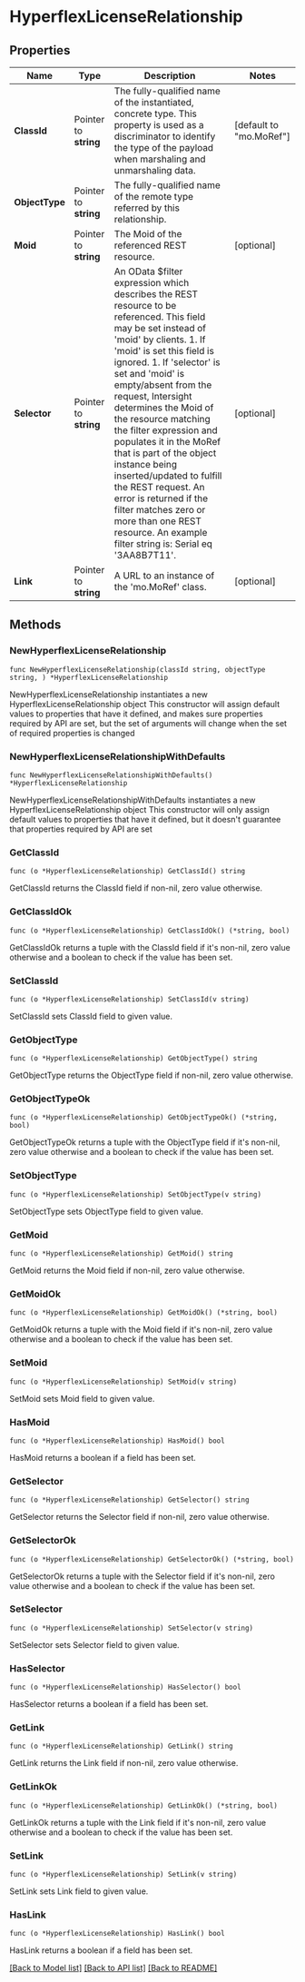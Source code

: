 # HyperflexLicenseRelationship

## Properties

Name | Type | Description | Notes
------------ | ------------- | ------------- | -------------
**ClassId** | Pointer to **string** | The fully-qualified name of the instantiated, concrete type. This property is used as a discriminator to identify the type of the payload when marshaling and unmarshaling data. | [default to "mo.MoRef"]
**ObjectType** | Pointer to **string** | The fully-qualified name of the remote type referred by this relationship. | 
**Moid** | Pointer to **string** | The Moid of the referenced REST resource. | [optional] 
**Selector** | Pointer to **string** | An OData $filter expression which describes the REST resource to be referenced. This field may be set instead of &#39;moid&#39; by clients. 1. If &#39;moid&#39; is set this field is ignored. 1. If &#39;selector&#39; is set and &#39;moid&#39; is empty/absent from the request, Intersight determines the Moid of the resource matching the filter expression and populates it in the MoRef that is part of the object instance being inserted/updated to fulfill the REST request. An error is returned if the filter matches zero or more than one REST resource. An example filter string is: Serial eq &#39;3AA8B7T11&#39;. | [optional] 
**Link** | Pointer to **string** | A URL to an instance of the &#39;mo.MoRef&#39; class. | [optional] 

## Methods

### NewHyperflexLicenseRelationship

`func NewHyperflexLicenseRelationship(classId string, objectType string, ) *HyperflexLicenseRelationship`

NewHyperflexLicenseRelationship instantiates a new HyperflexLicenseRelationship object
This constructor will assign default values to properties that have it defined,
and makes sure properties required by API are set, but the set of arguments
will change when the set of required properties is changed

### NewHyperflexLicenseRelationshipWithDefaults

`func NewHyperflexLicenseRelationshipWithDefaults() *HyperflexLicenseRelationship`

NewHyperflexLicenseRelationshipWithDefaults instantiates a new HyperflexLicenseRelationship object
This constructor will only assign default values to properties that have it defined,
but it doesn't guarantee that properties required by API are set

### GetClassId

`func (o *HyperflexLicenseRelationship) GetClassId() string`

GetClassId returns the ClassId field if non-nil, zero value otherwise.

### GetClassIdOk

`func (o *HyperflexLicenseRelationship) GetClassIdOk() (*string, bool)`

GetClassIdOk returns a tuple with the ClassId field if it's non-nil, zero value otherwise
and a boolean to check if the value has been set.

### SetClassId

`func (o *HyperflexLicenseRelationship) SetClassId(v string)`

SetClassId sets ClassId field to given value.


### GetObjectType

`func (o *HyperflexLicenseRelationship) GetObjectType() string`

GetObjectType returns the ObjectType field if non-nil, zero value otherwise.

### GetObjectTypeOk

`func (o *HyperflexLicenseRelationship) GetObjectTypeOk() (*string, bool)`

GetObjectTypeOk returns a tuple with the ObjectType field if it's non-nil, zero value otherwise
and a boolean to check if the value has been set.

### SetObjectType

`func (o *HyperflexLicenseRelationship) SetObjectType(v string)`

SetObjectType sets ObjectType field to given value.


### GetMoid

`func (o *HyperflexLicenseRelationship) GetMoid() string`

GetMoid returns the Moid field if non-nil, zero value otherwise.

### GetMoidOk

`func (o *HyperflexLicenseRelationship) GetMoidOk() (*string, bool)`

GetMoidOk returns a tuple with the Moid field if it's non-nil, zero value otherwise
and a boolean to check if the value has been set.

### SetMoid

`func (o *HyperflexLicenseRelationship) SetMoid(v string)`

SetMoid sets Moid field to given value.

### HasMoid

`func (o *HyperflexLicenseRelationship) HasMoid() bool`

HasMoid returns a boolean if a field has been set.

### GetSelector

`func (o *HyperflexLicenseRelationship) GetSelector() string`

GetSelector returns the Selector field if non-nil, zero value otherwise.

### GetSelectorOk

`func (o *HyperflexLicenseRelationship) GetSelectorOk() (*string, bool)`

GetSelectorOk returns a tuple with the Selector field if it's non-nil, zero value otherwise
and a boolean to check if the value has been set.

### SetSelector

`func (o *HyperflexLicenseRelationship) SetSelector(v string)`

SetSelector sets Selector field to given value.

### HasSelector

`func (o *HyperflexLicenseRelationship) HasSelector() bool`

HasSelector returns a boolean if a field has been set.

### GetLink

`func (o *HyperflexLicenseRelationship) GetLink() string`

GetLink returns the Link field if non-nil, zero value otherwise.

### GetLinkOk

`func (o *HyperflexLicenseRelationship) GetLinkOk() (*string, bool)`

GetLinkOk returns a tuple with the Link field if it's non-nil, zero value otherwise
and a boolean to check if the value has been set.

### SetLink

`func (o *HyperflexLicenseRelationship) SetLink(v string)`

SetLink sets Link field to given value.

### HasLink

`func (o *HyperflexLicenseRelationship) HasLink() bool`

HasLink returns a boolean if a field has been set.


[[Back to Model list]](../README.md#documentation-for-models) [[Back to API list]](../README.md#documentation-for-api-endpoints) [[Back to README]](../README.md)


